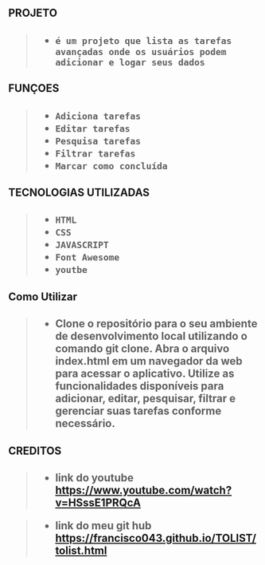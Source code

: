 <h2>PROJETO<h2/>

>* `` é um projeto que lista as tarefas avançadas onde os usuários podem adicionar e logar seus dados ``

<h2>FUNÇOES<h2/>

>* ``Adiciona tarefas``
>* ``Editar tarefas``
>* ``Pesquisa tarefas``
>* ``Filtrar tarefas``
>* ``Marcar como concluída``

<H2>TECNOLOGIAS UTILIZADAS<H2/>

>* ``HTML``
>* ``CSS``
>* ``JAVASCRIPT``
>* ``Font Awesome``
>* ``youtbe``

<H2>Como Utilizar<H2/>

>*  Clone o repositório para o seu ambiente de desenvolvimento local utilizando o comando git clone.
Abra o arquivo index.html em um navegador da web para acessar o aplicativo.
Utilize as funcionalidades disponíveis para adicionar, editar, pesquisar, filtrar e gerenciar suas tarefas conforme necessário.

<h2>CREDITOS<h2/>


>* link do youtube
 https://www.youtube.com/watch?v=HSssE1PRQcA 



>* link do meu git hub
https://francisco043.github.io/TOLIST/tolist.html